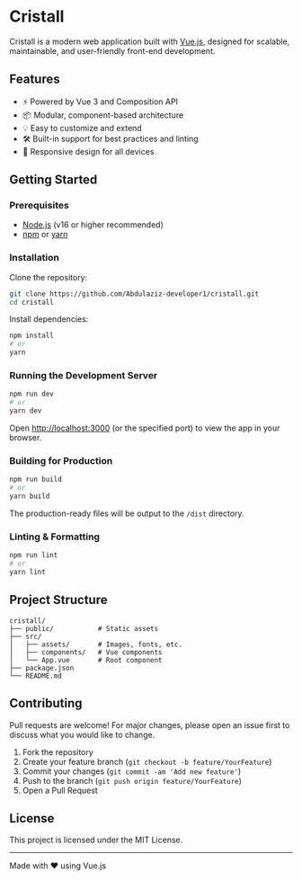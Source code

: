 # Cristall

Cristall is a modern web application built with [Vue.js](https://vuejs.org/), designed for scalable, maintainable, and user-friendly front-end development.

## Features

- ⚡️ Powered by Vue 3 and Composition API
- 📦 Modular, component-based architecture
- 💡 Easy to customize and extend
- 🛠️ Built-in support for best practices and linting
- 📱 Responsive design for all devices

## Getting Started

### Prerequisites

- [Node.js](https://nodejs.org/) (v16 or higher recommended)
- [npm](https://www.npmjs.com/) or [yarn](https://yarnpkg.com/)

### Installation

Clone the repository:

```bash
git clone https://github.com/Abdulaziz-developer1/cristall.git
cd cristall
```

Install dependencies:

```bash
npm install
# or
yarn
```

### Running the Development Server

```bash
npm run dev
# or
yarn dev
```

Open [http://localhost:3000](http://localhost:3000) (or the specified port) to view the app in your browser.

### Building for Production

```bash
npm run build
# or
yarn build
```

The production-ready files will be output to the `/dist` directory.

### Linting & Formatting

```bash
npm run lint
# or
yarn lint
```

## Project Structure

```
cristall/
├── public/           # Static assets
├── src/
│   ├── assets/       # Images, fonts, etc.
│   ├── components/   # Vue components
│   └── App.vue       # Root component
├── package.json
└── README.md
```

## Contributing

Pull requests are welcome! For major changes, please open an issue first to discuss what you would like to change.

1. Fork the repository
2. Create your feature branch (`git checkout -b feature/YourFeature`)
3. Commit your changes (`git commit -am 'Add new feature'`)
4. Push to the branch (`git push origin feature/YourFeature`)
5. Open a Pull Request

## License

This project is licensed under the MIT License.

---

Made with ❤️ using Vue.js
